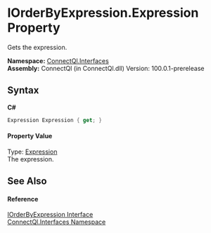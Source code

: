 # IOrderByExpression.Expression Property 
 

Gets the expression.

**Namespace:**&nbsp;<a href="N_ConnectQl_Interfaces">ConnectQl.Interfaces</a><br />**Assembly:**&nbsp;ConnectQl (in ConnectQl.dll) Version: 100.0.1-prerelease

## Syntax

**C#**<br />
``` C#
Expression Expression { get; }
```


#### Property Value
Type: <a href="http://msdn2.microsoft.com/en-us/library/bb356138" target="_blank">Expression</a><br />The expression.

## See Also


#### Reference
<a href="T_ConnectQl_Interfaces_IOrderByExpression">IOrderByExpression Interface</a><br /><a href="N_ConnectQl_Interfaces">ConnectQl.Interfaces Namespace</a><br />